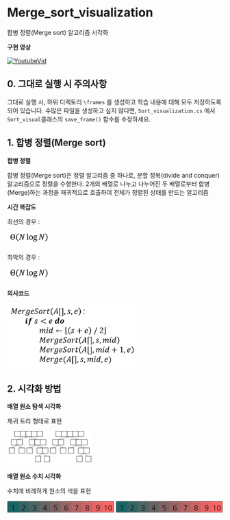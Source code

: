 # Merge_sort_visualization
합병 정렬(Merge sort) 알고리즘 시각화

**구현 영상**

[![YoutubeVid](http://img.youtube.com/vi/XzlCobJIMF8/0.jpg)](http://www.youtube.com/watch?v=XzlCobJIMF8)

## 0. 그대로 실행 시 주의사항
그대로 실행 시, 하위 디렉토리 ```\frames``` 를 생성하고 학습 내용에 대해 모두 저장하도록 되어 있습니다.
수많은 파일을 생성하고 싶지 않다면, ```Sort_visualization.cs``` 에서 ```Sort_visual```클래스의  ```save_frame()``` 함수를 수정하세요.

## 1. 합병 정렬(Merge sort)
**합병 정렬**

 합병 정렬(Merge sort)은 정렬 알고리즘 중 하나로, 분할 정복(divide and conquer) 알고리즘으로 정렬을 수행한다. 2개의 배열로 나누고 나누어진 두 배열로부터 합병(Merge)하는 과정을 재귀적으로 호출하여 전체가 정렬된 상태를 만드는 알고리즘

**시간 복잡도**

최선의 경우 : 

<img src="./images/time_complexity.png" alt="" width="100"/>

최악의 경우 : 

<img src="./images/time_complexity.png" alt="" width="100"/>

**의사코드**

<img src="./images/merge_sort_pseudocode.png" alt="" width="300"/>

## 2. 시각화 방법
**배열 원소 탐색 시각화**

 재귀 트리 형태로 표현

<img src="./images/visualization_2.png" alt="" width="200"/>

**배열 원소 수치 시각화**

 수치에 비례하게 원소의 색을 표현

<img src="./images/visualization_.png" alt="" width="250"/>
<img src="./images/visualization_.png" alt="" width="250"/>
